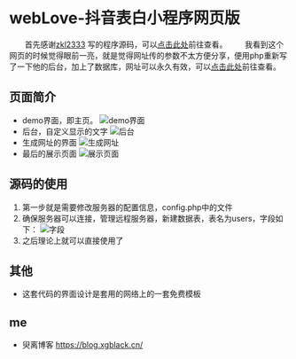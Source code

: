 # webLove-抖音表白小程序网页版
&emsp;&emsp;首先感谢[zkl2333](https://www.zkl2333.com/ "zkl2333") 写的程序源码，可以[点击此处](https://www.zkl2333.com/1983.html/ "点击此处")前往查看。
&emsp;&emsp;我看到这个网页的时候觉得眼前一亮，就是觉得网址传的参数不太方便分享，便用php重新写了一下他的后台，加上了数据库，网址可以永久有效，可以[点击此处](https://blog.xgblack.top/weblove-php/ "点击此处")前往查看。
 
## 页面简介
- demo界面，即主页。
![demo界面](https://img.xgblack.top/blog/181106/jiLd0E11Ab.png)
- 后台，自定义显示的文字
![后台](https://img.xgblack.top/blog/181106/0HHFklbe9I.png)
- 生成网址的界面
![生成网址](https://img.xgblack.top/blog/181106/I2m4a7Gkba.png)
- 最后的展示页面
![展示页面](https://img.xgblack.top/blog/181106/GHc50Fh56D.png)
## 源码的使用
1. 第一步就是需要修改服务器的配置信息，config.php中的文件
2. 确保服务器可以连接，管理远程服务器，新建数据表，表名为users，字段如下：
![字段](https://img.xgblack.top/blog/181106/5L2Ah1Fck8.png?imageslim)
3. 之后理论上就可以直接使用了

## 其他
- 这套代码的界面设计是套用的网络上的一套免费模板

## me
- 臾离博客 https://blog.xgblack.cn/
